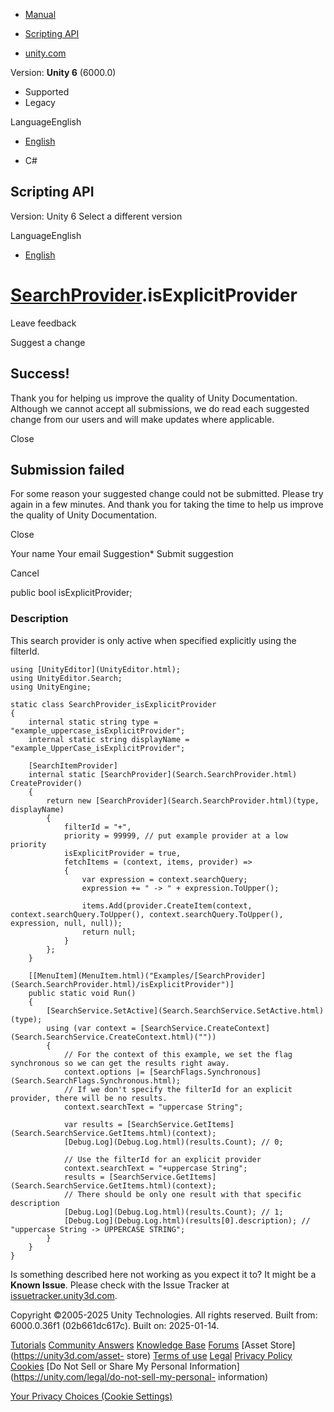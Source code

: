 [ ]()

  * [Manual](../Manual/index.html)
  * [Scripting API](../ScriptReference/index.html)

  * [unity.com](https://unity.com/)

Version: **Unity 6** (6000.0)

  * Supported
  * Legacy

LanguageEnglish

  * [English]()

  * C#

[ ](https://docs.unity3d.com)

## Scripting API

Version: Unity 6 Select a different version

LanguageEnglish

  * [English]()

#  [SearchProvider](Search.SearchProvider.html).isExplicitProvider

Leave feedback

Suggest a change

## Success!

Thank you for helping us improve the quality of Unity Documentation. Although
we cannot accept all submissions, we do read each suggested change from our
users and will make updates where applicable.

Close

## Submission failed

For some reason your suggested change could not be submitted. Please <a>try
again</a> in a few minutes. And thank you for taking the time to help us
improve the quality of Unity Documentation.

Close

Your name Your email Suggestion* Submit suggestion

Cancel

[ ]()

public bool isExplicitProvider;

### Description

This search provider is only active when specified explicitly using the
filterId.

    
    
    using [UnityEditor](UnityEditor.html);
    using UnityEditor.Search;
    using UnityEngine;
    
    static class SearchProvider_isExplicitProvider
    {
        internal static string type = "example_uppercase_isExplicitProvider";
        internal static string displayName = "example_UpperCase_isExplicitProvider";
    
        [SearchItemProvider]
        internal static [SearchProvider](Search.SearchProvider.html) CreateProvider()
        {
            return new [SearchProvider](Search.SearchProvider.html)(type, displayName)
            {
                filterId = "+",
                priority = 99999, // put example provider at a low priority
                isExplicitProvider = true,
                fetchItems = (context, items, provider) =>
                {
                    var expression = context.searchQuery;
                    expression += " -> " + expression.ToUpper();
    
                    items.Add(provider.CreateItem(context, context.searchQuery.ToUpper(), context.searchQuery.ToUpper(), expression, null, null));
                    return null;
                }
            };
        }
    
        [[MenuItem](MenuItem.html)("Examples/[SearchProvider](Search.SearchProvider.html)/isExplicitProvider")]
        public static void Run()
        {
            [SearchService.SetActive](Search.SearchService.SetActive.html)(type);
            using (var context = [SearchService.CreateContext](Search.SearchService.CreateContext.html)(""))
            {
                // For the context of this example, we set the flag synchronous so we can get the results right away.
                context.options |= [SearchFlags.Synchronous](Search.SearchFlags.Synchronous.html);
                // If we don't specify the filterId for an explicit provider, there will be no results.
                context.searchText = "uppercase String";
    
                var results = [SearchService.GetItems](Search.SearchService.GetItems.html)(context);
                [Debug.Log](Debug.Log.html)(results.Count); // 0;
    
                // Use the filterId for an explicit provider
                context.searchText = "+uppercase String";
                results = [SearchService.GetItems](Search.SearchService.GetItems.html)(context);
                // There should be only one result with that specific description
                [Debug.Log](Debug.Log.html)(results.Count); // 1;
                [Debug.Log](Debug.Log.html)(results[0].description); // "uppercase String -> UPPERCASE STRING";
            }
        }
    }
    

Is something described here not working as you expect it to? It might be a
**Known Issue**. Please check with the Issue Tracker at
[issuetracker.unity3d.com](https://issuetracker.unity3d.com).

Copyright ©2005-2025 Unity Technologies. All rights reserved. Built from:
6000.0.36f1 (02b661dc617c). Built on: 2025-01-14.

[Tutorials](https://unity3d.com/learn) [Community
Answers](https://answers.unity3d.com) [Knowledge
Base](https://support.unity3d.com/hc/en-us)
[Forums](https://forum.unity3d.com) [Asset Store](https://unity3d.com/asset-
store) [Terms of use](https://docs.unity3d.com/Manual/TermsOfUse.html)
[Legal](https://unity.com/legal) [Privacy
Policy](https://unity.com/legal/privacy-policy)
[Cookies](https://unity.com/legal/cookie-policy) [Do Not Sell or Share My
Personal Information](https://unity.com/legal/do-not-sell-my-personal-
information)

[Your Privacy Choices (Cookie Settings)](javascript:void\(0\);)

